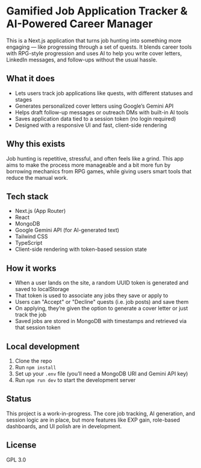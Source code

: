 # Gamified Job Application Tracker & AI-Powered Career Manager

This is a Next.js application that turns job hunting into something more engaging — like progressing through a set of quests. It blends career tools with RPG-style progression and uses AI to help you write cover letters, LinkedIn messages, and follow-ups without the usual hassle.

## What it does

- Lets users track job applications like quests, with different statuses and stages
- Generates personalized cover letters using Google’s Gemini API
- Helps draft follow-up messages or outreach DMs with built-in AI tools
- Saves application data tied to a session token (no login required)
- Designed with a responsive UI and fast, client-side rendering

## Why this exists

Job hunting is repetitive, stressful, and often feels like a grind. This app aims to make the process more manageable and a bit more fun by borrowing mechanics from RPG games, while giving users smart tools that reduce the manual work.

## Tech stack

- Next.js (App Router)
- React
- MongoDB
- Google Gemini API (for AI-generated text)
- Tailwind CSS
- TypeScript
- Client-side rendering with token-based session state

## How it works

- When a user lands on the site, a random UUID token is generated and saved to localStorage
- That token is used to associate any jobs they save or apply to
- Users can "Accept" or "Decline" quests (i.e. job posts) and save them
- On applying, they’re given the option to generate a cover letter or just track the job
- Saved jobs are stored in MongoDB with timestamps and retrieved via that session token

## Local development

1. Clone the repo  
2. Run `npm install`  
3. Set up your `.env` file (you’ll need a MongoDB URI and Gemini API key)  
4. Run `npm run dev` to start the development server  

## Status

This project is a work-in-progress. The core job tracking, AI generation, and session logic are in place, but more features like EXP gain, role-based dashboards, and UI polish are in development.

## License

GPL 3.0